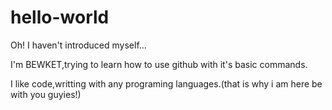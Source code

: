 # hello-world

Oh! I haven't introduced myself...

I'm BEWKET,trying to learn how to use github with it's basic commands.

I like code,writting with any programing languages.(that is why i am here be with you guyies!)

